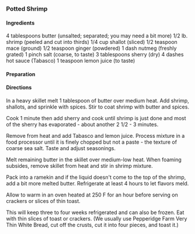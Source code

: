 

### Potted Shrimp  

#### Ingredients  

4 tablespoons butter (unsalted; separated; you may need a bit more)
1/2 lb. shrimp (peeled and cut into thirds)
1/4 cup shallot (sliced)
1/2 teaspoon mace (ground)
1/2 teaspoon ginger (powdered)
1 dash nutmeg (freshly grated)
1 pinch salt (coarse, to taste)
3 tablespoons sherry (dry)
4 dashes hot sauce (Tabasco)
1 teaspoon lemon juice (to taste)

#### Preparation  



#### Directions  

In a heavy skillet melt 1 tablespoon of butter over medium heat. Add shrimp, shallots, and sprinkle with spices. Stir to coat shrimp with butter and spices.


Cook 1 minute then add sherry and cook until shrimp is just done and most of the sherry has evaporated - about another 2 1/2 - 3 minutes.


Remove from heat and add Tabasco and lemon juice. Process mixture in a food processor until it is finely chopped but not a paste - the texture of coarse sea salt. Taste and adjust seasonings.


Melt remaining butter in the skillet over medium-low heat. When foaming subsides, remove skillet from heat and stir in shrimp mixture.

Pack into a ramekin and if the liquid doesn't come to the top of the shrimp, add a bit more melted butter. Refrigerate at least 4 hours to let flavors meld.

Allow to warm in an oven heated at 250 F for an hour before serving on crackers or slices of thin toast.

This will keep three to four weeks refrigerated and can also be frozen. Eat with thin slices of toast or crackers. (We usually use Pepperidge Farm Very Thin White Bread, cut off the crusts, cut it into four pieces, and toast it.)
